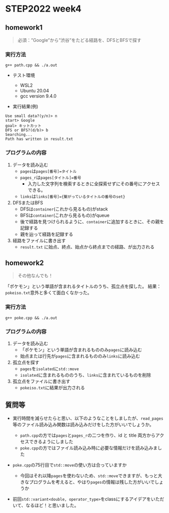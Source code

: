 # STEP2022 week4

## homework1
> 必須：”Google”から”渋谷”をたどる経路を、DFSとBFSで探す

### 実行方法
```
g++ path.cpp && ./a.out
```
- テスト環境
  - WSL2
  - Ubuntu 20.04
  - gcc version 9.4.0

- 実行結果(例)
```
Use small data?(y/n)> n
start> Google
goal> キットカット
DFS or BFS?(d/b)> b
Searching...
Path has written in result.txt
```

### プログラムの内容
1. データを読み込む
    - `pages`は`pages[番号]=タイトル`
    - `pages_r`は`pages[タイトル]=番号`
        - 入力した文字列を検索するときに全探索せずにその番号にアクセスできる。
    - `links`は`links[番号]={繋がっているタイトルの番号のset}`
2. DFSまたはBFS
   - DFSは`container`(これから見るもの)がstack
   - BFSは`container`(これから見るもの)がqueue
   - 後で経路を見つけられるように、`container`に追加するときに、その親を記録する
   - 親を辿って経路を記録する
3. 経路をファイルに書き出す
   - `result.txt` に始点、終点、始点から終点までの経路、が出力される


## homework2
> その他なんでも！

「ポケモン」という単語が含まれるタイトルのうち、孤立点を探した。
結果：`pokeiso.txt`意外と多くて面白くなかった。

### 実行方法
```
g++ poke.cpp && ./a.out
```
### プログラムの内容
1. データを読み込む
    - 「ポケモン」という単語が含まれるもののみ`pages`に読み込む
    - 始点または行先が`pages`に含まれるもののみ`links`に読み込む
2. 孤立点を探す
    - `pages`を`isolated`に`std::move`
    - `isolated`に含まれるもののうち、`links`に含まれているものを削除
3. 孤立点をファイルに書き出す
    - `pokeiso.txt`に結果が出力される

## 質問等
- 実行時間を減らせたらと思い、以下のようなことをしましたが、`read_pages`等のファイル読み込み関数は読み込みだけをした方がいいでしょうか。
  - `path.cpp`の方では`pages`と`pages_r`の二つを作り、id と title 両方からアクセスできるようにしました
  - `poke.cpp`の方ではファイル読み込み時に必要な情報だけを読み込みました
- `poke.cpp`の75行目で`std::move`の使い方は合っていますか
  - 今回はそれ以降`pages`を使わないため、`std::move`できますが、もっと大きなプログラムを考えると、やはり`pages`の情報は残した方がいいでしょうか

- 前回`std::variant<double, operator_type>`をclassにするアイデアをいただいて、なるほど！と思いました。
